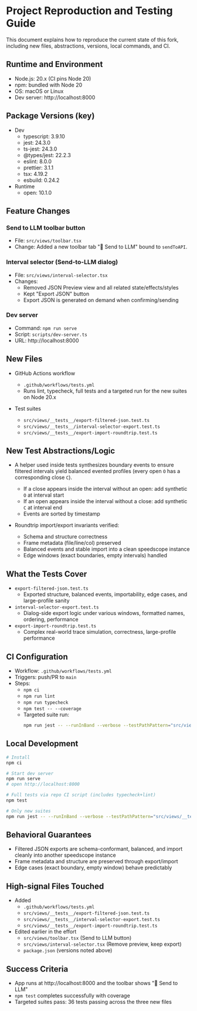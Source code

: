 # Project Reproduction and Testing Guide

This document explains how to reproduce the current state of this fork, including new files, abstractions, versions, local commands, and CI.

## Runtime and Environment

- Node.js: 20.x (CI pins Node 20)
- npm: bundled with Node 20
- OS: macOS or Linux
- Dev server: http://localhost:8000

## Package Versions (key)

- Dev
  - typescript: 3.9.10
  - jest: 24.3.0
  - ts-jest: 24.3.0
  - @types/jest: 22.2.3
  - eslint: 8.0.0
  - prettier: 3.1.1
  - tsx: 4.19.2
  - esbuild: 0.24.2
- Runtime
  - open: 10.1.0

## Feature Changes

### Send to LLM toolbar button

- File: `src/views/toolbar.tsx`
- Change: Added a new toolbar tab "🤖 Send to LLM" bound to `sendToAPI`.

### Interval selector (Send-to-LLM dialog)

- File: `src/views/interval-selector.tsx`
- Changes:
  - Removed JSON Preview view and all related state/effects/styles
  - Kept "Export JSON" button
  - Export JSON is generated on demand when confirming/sending

### Dev server

- Command: `npm run serve`
- Script: `scripts/dev-server.ts`
- URL: http://localhost:8000

## New Files

- GitHub Actions workflow
  - `.github/workflows/tests.yml`
  - Runs lint, typecheck, full tests and a targeted run for the new suites on Node 20.x

- Test suites
  - `src/views/__tests__/export-filtered-json.test.ts`
  - `src/views/__tests__/interval-selector-export.test.ts`
  - `src/views/__tests__/export-import-roundtrip.test.ts`

## New Test Abstractions/Logic

- A helper used inside tests synthesizes boundary events to ensure filtered intervals yield balanced evented profiles (every open `O` has a corresponding close `C`).
  - If a close appears inside the interval without an open: add synthetic `O` at interval start
  - If an open appears inside the interval without a close: add synthetic `C` at interval end
  - Events are sorted by timestamp

- Roundtrip import/export invariants verified:
  - Schema and structure correctness
  - Frame metadata (file/line/col) preserved
  - Balanced events and stable import into a clean speedscope instance
  - Edge windows (exact boundaries, empty intervals) handled

## What the Tests Cover

- `export-filtered-json.test.ts`
  - Exported structure, balanced events, importability, edge cases, and large-profile sanity
- `interval-selector-export.test.ts`
  - Dialog-side export logic under various windows, formatted names, ordering, performance
- `export-import-roundtrip.test.ts`
  - Complex real-world trace simulation, correctness, large-profile performance

## CI Configuration

- Workflow: `.github/workflows/tests.yml`
- Triggers: push/PR to `main`
- Steps:
  - `npm ci`
  - `npm run lint`
  - `npm run typecheck`
  - `npm test -- --coverage`
  - Targeted suite run:
    ```bash
    npm run jest -- --runInBand --verbose --testPathPattern="src/views/__tests__/(export-filtered-json|interval-selector-export|export-import-roundtrip)\.test\.ts"
    ```

## Local Development

```bash
# Install
npm ci

# Start dev server
npm run serve
# open http://localhost:8000

# Full tests via repo CI script (includes typecheck+lint)
npm test

# Only new suites
npm run jest -- --runInBand --verbose --testPathPattern="src/views/__tests__/(export-filtered-json|interval-selector-export|export-import-roundtrip)\.test\.ts"
```

## Behavioral Guarantees

- Filtered JSON exports are schema-conformant, balanced, and import cleanly into another speedscope instance
- Frame metadata and structure are preserved through export/import
- Edge cases (exact boundary, empty window) behave predictably

## High-signal Files Touched

- Added
  - `.github/workflows/tests.yml`
  - `src/views/__tests__/export-filtered-json.test.ts`
  - `src/views/__tests__/interval-selector-export.test.ts`
  - `src/views/__tests__/export-import-roundtrip.test.ts`
- Edited earlier in the effort
  - `src/views/toolbar.tsx` (Send to LLM button)
  - `src/views/interval-selector.tsx` (Remove preview, keep export)
  - `package.json` (versions noted above)

## Success Criteria

- App runs at http://localhost:8000 and the toolbar shows "🤖 Send to LLM"
- `npm test` completes successfully with coverage
- Targeted suites pass: 36 tests passing across the three new files
